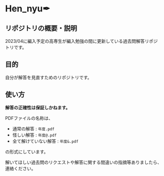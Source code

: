 # Hen_nyu✒
## リポジトリの概要・説明
2023/04に編入予定の高専生が編入勉強の間に更新している過去問解答リポジトリです。

## 目的
自分が解答を見直すためのリポジトリです。

## 使い方
**解答の正確性は保証しかねます。**

PDFファイルの名称は、
- 通常の解答 : `年度.pdf`
- 怪しい解答 : `年度@.pdf`
- 全て解けていない解答 : `年度&.pdf`

の形式にしています。

解いてほしい過去問のリクエストや解答に関する間違いの指摘等ありましたら、連絡ください。
